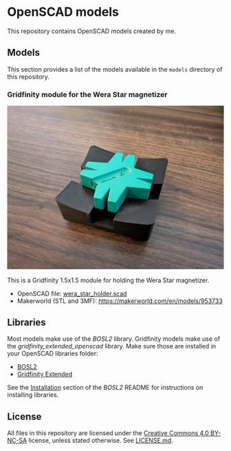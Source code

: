 # OpenSCAD models

This repository contains OpenSCAD models created by me.


## Models

This section provides a list of the models available in the `models` directory of this repository.

### Gridfinity module for the Wera Star magnetizer

![](images/wera_star_holder.jpg)

This is a Gridfinity 1.5x1.5 module for holding the Wera Star magnetizer.

- OpenSCAD file: [wera_star_holder.scad](models/gridfinity/wera_star_holder.scad)
- Makerworld (STL and 3MF): https://makerworld.com/en/models/953733


## Libraries

Most models make use of the _BOSL2_ library.
Gridfinity models make use of the _gridfinity_extended_openscad_ library.
Make sure those are installed in your OpenSCAD libraries folder:

- [BOSL2](https://github.com/BelfrySCAD/BOSL2)
- [Gridfinity Extended](https://github.com/ostat/gridfinity_extended_openscad)

See the [Installation](https://github.com/BelfrySCAD/BOSL2?tab=readme-ov-file#installation) section of the _BOSL2_ README for instructions on installing libraries.


## License

All files in this repository are licensed under the [Creative Commons 4.0 BY-NC-SA](https://creativecommons.org/licenses/by-nc-sa/4.0/) license, unless stated otherwise.
See [LICENSE.md](./LICENSE.md).

